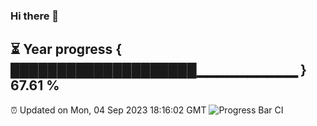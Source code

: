 ### Hi there 👋
⏳ Year progress { ████████████████████▁▁▁▁▁▁▁▁▁▁ } 67.61 %
---
⏰ Updated on Mon, 04 Sep 2023 18:16:02 GMT
![Progress Bar CI](https://github.com/liununu/liununu/workflows/Progress%20Bar%20CI/badge.svg)
